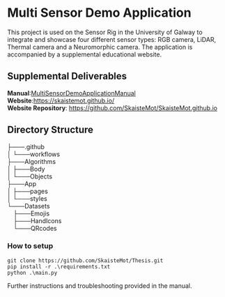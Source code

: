 # Multi Sensor Demo Application 
This project is used on the Sensor Rig in the University of Galway to integrate and showcase four different sensor types: RGB camera, LiDAR, Thermal camera and a Neuromorphic camera.
The application is accompanied by a supplemental educational website.

## Supplemental Deliverables
**Manual**:[MultiSensorDemoApplicationManual](https://github.com/SkaisteMot/Thesis/blob/master/MultiSensorDemoApplicationManual_WithLongAppendix.pdf)<br>
**Website**:https://skaistemot.github.io/<br>
**Website Repository**: https://github.com/SkaisteMot/SkaisteMot.github.io<br>

## Directory Structure
├───.github<br>
│   └───workflows<br>
├───Algorithms<br>
│   ├───Body<br>
│   └───Objects<br>
├───App<br>
│   ├───pages<br>
│   └───styles<br>
└───Datasets<br>
&emsp;├───Emojis<br>
&emsp;├───HandIcons<br>
&emsp;└───QRcodes<br>

### How to setup
```
git clone https://github.com/SkaisteMot/Thesis.git
pip install -r .\requirements.txt
python .\main.py
```
Further instructions and troubleshooting provided in the manual.

